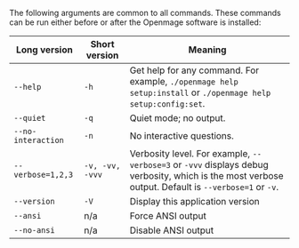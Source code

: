 The following arguments are common to all commands. These commands can be run either before or after the Openmage software is installed:

|Long version|Short version|Meaning|
|--- |--- |--- |
|`--help`|`-h`|Get help for any command. For example, `./openmage help setup:install` or `./openmage help setup:config:set`.|
|`--quiet`|`-q`|Quiet mode; no output.|
|`--no-interaction`|`-n`|No interactive questions.|
|`--verbose=1,2,3`|`-v, -vv, -vvv`|Verbosity level. For example, `--verbose=3` or `-vvv` displays debug verbosity, which is the most verbose output. Default is `--verbose=1` or `-v`.|
|`--version`|`-V`|Display this application version|
|`--ansi`|n/a|Force ANSI output|
|`--no-ansi`|n/a|Disable ANSI output|

